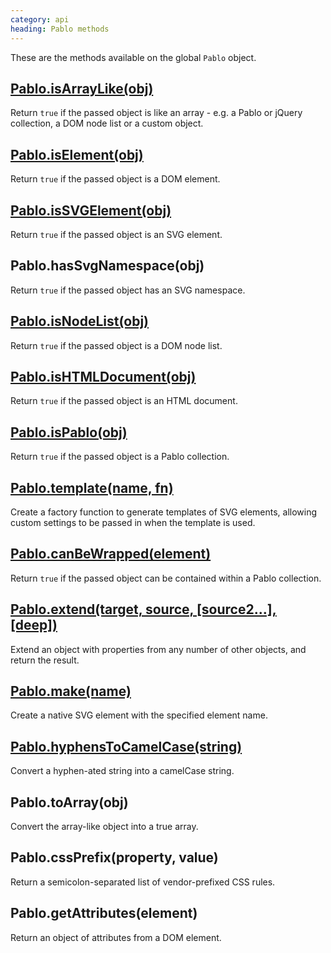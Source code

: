 ```yaml
--- 
category: api
heading: Pablo methods
---
```


These are the methods available on the global `Pablo` object.

## [Pablo.isArrayLike(obj)](/api/isArrayLike/)

Return `true` if the passed object is like an array - e.g. a Pablo or jQuery 
collection, a DOM node list or a custom object.

## [Pablo.isElement(obj)](/api/isElement/)

Return `true` if the passed object is a DOM element.

## [Pablo.isSVGElement(obj)](/api/isSVGElement/)

Return `true` if the passed object is an SVG element.

## Pablo.hasSvgNamespace(obj)

Return `true` if the passed object has an SVG namespace.

## [Pablo.isNodeList(obj)](/api/isNodeList/)

Return `true` if the passed object is a DOM node list.

## [Pablo.isHTMLDocument(obj)](/api/isHTMLDocument/)

Return `true` if the passed object is an HTML document.

## [Pablo.isPablo(obj)](/api/isPablo/)

Return `true` if the passed object is a Pablo collection.

## [Pablo.template(name, fn)](/api/template/)

Create a factory function to generate templates of SVG elements, allowing custom settings to be passed in when the template is used.

## [Pablo.canBeWrapped(element)](/api/canBeWrapped/)

Return `true` if the passed object can be contained within a Pablo 
collection.

## [Pablo.extend(target, source, \[source2...\], \[deep\])](/api/extend/)

Extend an object with properties from any number of other objects, and return the result.

## [Pablo.make(name)](/api/make/)

Create a native SVG element with the specified element name.

## [Pablo.hyphensToCamelCase(string)](/api/hyphensToCamelCase/)

Convert a hyphen-ated string into a camelCase string.



<!-- TODO: add sub-pages -->

## Pablo.toArray(obj)

Convert the array-like object into a true array.

## Pablo.cssPrefix(property, value)

Return a semicolon-separated list of vendor-prefixed CSS rules.

## Pablo.getAttributes(element)

Return an object of attributes from a DOM element.
